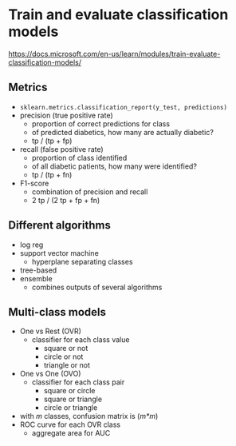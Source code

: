 # Train and evaluate classification models
<https://docs.microsoft.com/en-us/learn/modules/train-evaluate-classification-models/>

## Metrics
- `sklearn.metrics.classification_report(y_test, predictions)`
- precision (true positive rate)
  - proportion of correct predictions for class
  - of predicted diabetics, how many are actually diabetic?
  - tp / (tp + fp)
- recall (false positive rate)
  - proportion of class identified
  - of all diabetic patients, how many were identified?
  - tp / (tp + fn)
- F1-score
  - combination of precision and recall
  - 2 tp / (2 tp + fp + fn)

## Different algorithms
- log reg
- support vector machine
  - hyperplane separating classes
- tree-based
- ensemble
  - combines outputs of several algorithms

## Multi-class models
- One vs Rest (OVR)
  - classifier for each class value
    - square or not
    - circle or not
    - triangle or not
- One vs One (OVO)
  - classifier for each class pair
    - square or circle
    - square or triangle
    - circle or triangle
- with *m* classes, confusion matrix is (*m\*m*)
- ROC curve for each OVR class
  - aggregate area for AUC